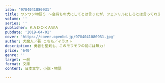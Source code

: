 ```yaml
---
isbn: '9784041080931'
title: ワンワン物語５ ～金持ちの犬にしてとは言ったが、フェンリルにしろとは言ってねえ！～
volume: ''
series: ''
publisher: ＫＡＤＯＫＡＷＡ
pubdate: '2019-04-01'
cover: 'https://cover.openbd.jp/9784041080931.jpg'
author: 犬魔人／著 こちも／イラスト
description: 勇者も聖剣も、このモフモフの前には無力！
price: '640'
genre: ''
target: 一般
format: 文庫
content: 日本文学、小説・物語

---
```

